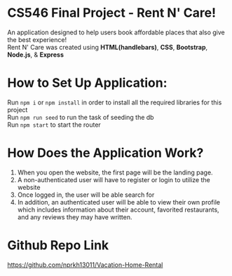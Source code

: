 # CS546 Final Project - Rent N' Care!
An application designed to help users book affordable places that also give the best experience!
<br> Rent N' Care was created using **HTML(handlebars)**, **CSS**, **Bootstrap**, **Node.js**, & **Express**

# How to Set Up Application:
Run `npm i` or `npm install` in order to install all the required libraries for this project
<br>Run `npm run seed` to run the task of seeding the db
<br>Run `npm start` to start the router

# How Does the Application Work?
1. When you open the website, the first page will be the landing page.
2. A non-authenticated user will have to register or login to utilize the website
3. Once logged in, the user will be able search for 
4. In addition, an authenticated user will be able to view their own profile which includes information about their account, favorited restaurants, and any reviews they may have written.

# Github Repo Link
https://github.com/nprkh13011/Vacation-Home-Rental
